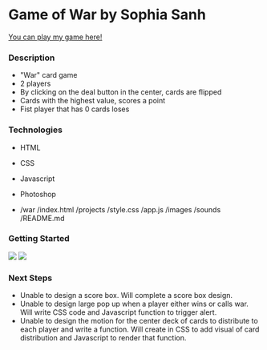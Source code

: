 # Game of War by Sophia Sanh
[You can play my game here!](https://sophiasanh.github.io/war)
### Description

- "War" card game  
- 2 players
- By clicking on the deal button in the center, cards are flipped
- Cards with the highest value, scores a point
- Fist player that has 0 cards loses

### Technologies
- HTML
- CSS
- Javascript
- Photoshop

- /war
    /index.html 
    /projects
    /style.css
    /app.js
      /images
          /sounds
            /README.md 

###  Getting Started
![](https://imgur.com/MNETbZZ)
![](https://imgur.com/ftlwzGf) 

### Next Steps
- Unable to design a score box. Will complete a score box design.
- Unable to design large pop up when a player either wins or calls war. Will write CSS code and Javascript function to trigger alert.
- Unable to design the motion for the center deck of cards to distribute to each player and write a function. Will create in CSS to add visual of card distribution and Javascript to render that function.
